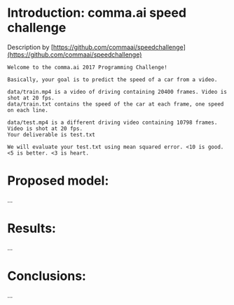# Introduction: comma.ai speed challenge
Description by [https://github.com/commaai/speedchallenge](https://github.com/commaai/speedchallenge)  

```
Welcome to the comma.ai 2017 Programming Challenge!

Basically, your goal is to predict the speed of a car from a video.

data/train.mp4 is a video of driving containing 20400 frames. Video is shot at 20 fps.
data/train.txt contains the speed of the car at each frame, one speed on each line.

data/test.mp4 is a different driving video containing 10798 frames. Video is shot at 20 fps.
Your deliverable is test.txt

We will evaluate your test.txt using mean squared error. <10 is good. <5 is better. <3 is heart.
```

# Proposed model:
...

# Results:
...

# Conclusions:
...
